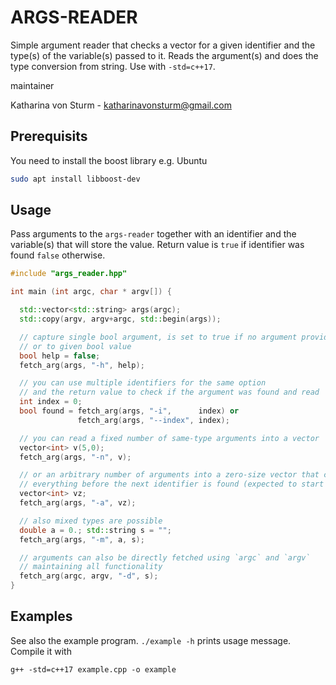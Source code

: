 # ARGS-READER

Simple argument reader that checks a vector for a given identifier and
the type(s) of the variable(s) passed to it. Reads the argument(s) and
does the type conversion from string. Use with `-std=c++17`.

maintainer  

Katharina von Sturm - katharinavonsturm@gmail.com  

## Prerequisits

You need to install the boost library e.g. Ubuntu

```bash
sudo apt install libboost-dev
```

## Usage

Pass arguments to the `args-reader` together with an identifier and
the variable(s) that will store the value. Return value is `true` if
identifier was found `false` otherwise.

```c++
#include "args_reader.hpp"

int main (int argc, char * argv[]) {

  std::vector<std::string> args(argc);
  std::copy(argv, argv+argc, std::begin(args));

  // capture single bool argument, is set to true if no argument provided
  // or to given bool value
  bool help = false;
  fetch_arg(args, "-h", help);

  // you can use multiple identifiers for the same option
  // and the return value to check if the argument was found and read
  int index = 0;
  bool found = fetch_arg(args, "-i",      index) or
               fetch_arg(args, "--index", index);

  // you can read a fixed number of same-type arguments into a vector 
  vector<int> v(5,0);
  fetch_arg(args, "-n", v);

  // or an arbitrary number of arguments into a zero-size vector that captures
  // everything before the next identifier is found (expected to start with `-`)
  vector<int> vz;
  fetch_arg(args, "-a", vz);

  // also mixed types are possible
  double a = 0.; std::string s = "";
  fetch_arg(args, "-m", a, s);

  // arguments can also be directly fetched using `argc` and `argv`
  // maintaining all functionality
  fetch_arg(argc, argv, "-d", s);
}
```

## Examples

See also the example program. `./example -h` prints usage message.  
Compile it with

```
g++ -std=c++17 example.cpp -o example
```
